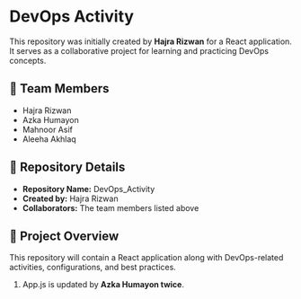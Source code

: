 # DevOps Activity

This repository was initially created by **Hajra Rizwan** for a React application.  
It serves as a collaborative project for learning and practicing DevOps concepts.


## 👥 Team Members
- Hajra Rizwan  
- Azka Humayon  
- Mahnoor Asif  
- Aleeha Akhlaq  

## 📌 Repository Details
- **Repository Name:** DevOps_Activity  
- **Created by:** Hajra Rizwan  
- **Collaborators:** The team members listed above  

## 🚀 Project Overview
This repository will contain a React application along with DevOps-related activities, configurations, and best practices.

1. App.js is updated by **Azka Humayon twice**.